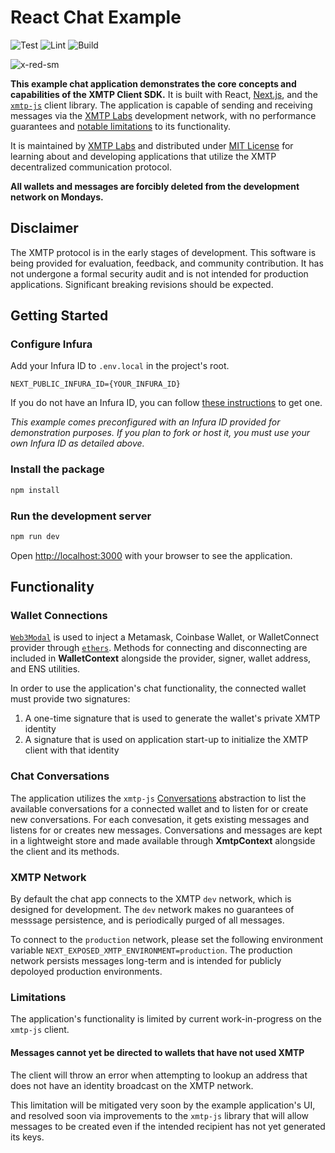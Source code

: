 # React Chat Example

![Test](https://github.com/xmtp/example-chat-react/actions/workflows/test.yml/badge.svg)
![Lint](https://github.com/xmtp/example-chat-react/actions/workflows/lint.yml/badge.svg)
![Build](https://github.com/xmtp/example-chat-react/actions/workflows/build.yml/badge.svg)

![x-red-sm](https://user-images.githubusercontent.com/510695/163488403-1fb37e86-c673-4b48-954e-8460ae4d4b05.png)

**This example chat application demonstrates the core concepts and capabilities of the XMTP Client SDK.** It is built with React, [Next.js](https://nextjs.org/), and the [`xmtp-js`](https://github.com/xmtp/xmtp-js) client library. The application is capable of sending and receiving messages via the [XMTP Labs](https://xmtp.com) development network, with no performance guarantees and [notable limitations](#limitations) to its functionality.

It is maintained by [XMTP Labs](https://xmtp.com) and distributed under [MIT License](./LICENSE) for learning about and developing applications that utilize the XMTP decentralized communication protocol.

**All wallets and messages are forcibly deleted from the development network on Mondays.**

## Disclaimer

The XMTP protocol is in the early stages of development. This software is being provided for evaluation, feedback, and community contribution. It has not undergone a formal security audit and is not intended for production applications. Significant breaking revisions should be expected.

## Getting Started

### Configure Infura

Add your Infura ID to `.env.local` in the project's root.

```
NEXT_PUBLIC_INFURA_ID={YOUR_INFURA_ID}
```

If you do not have an Infura ID, you can follow [these instructions](https://blog.infura.io/getting-started-with-infura-28e41844cc89/) to get one.

_This example comes preconfigured with an Infura ID provided for demonstration purposes. If you plan to fork or host it, you must use your own Infura ID as detailed above._

### Install the package

```bash
npm install
```

### Run the development server

```bash
npm run dev
```

Open [http://localhost:3000](http://localhost:3000) with your browser to see the application.

## Functionality

### Wallet Connections

[`Web3Modal`](https://github.com/Web3Modal/web3modal) is used to inject a Metamask, Coinbase Wallet, or WalletConnect provider through [`ethers`](https://docs.ethers.io/v5/). Methods for connecting and disconnecting are included in **WalletContext** alongside the provider, signer, wallet address, and ENS utilities.

In order to use the application's chat functionality, the connected wallet must provide two signatures:

1. A one-time signature that is used to generate the wallet's private XMTP identity
2. A signature that is used on application start-up to initialize the XMTP client with that identity

### Chat Conversations

The application utilizes the `xmtp-js` [Conversations](https://github.com/xmtp/xmtp-js#conversations) abstraction to list the available conversations for a connected wallet and to listen for or create new conversations. For each convesation, it gets existing messages and listens for or creates new messages. Conversations and messages are kept in a lightweight store and made available through **XmtpContext** alongside the client and its methods.

### XMTP Network

By default the chat app connects to the XMTP `dev` network, which is designed for development. The `dev` network makes no guarantees of messsage persistence, and is periodically purged of all messages.

To connect to the `production` network, please set the following environment variable `NEXT_EXPOSED_XMTP_ENVIRONMENT=production`. The production network persists messages long-term and is intended for publicly depoloyed production environments.

### Limitations

The application's functionality is limited by current work-in-progress on the `xmtp-js` client.

#### Messages cannot yet be directed to wallets that have not used XMTP

The client will throw an error when attempting to lookup an address that does not have an identity broadcast on the XMTP network.

This limitation will be mitigated very soon by the example application's UI, and resolved soon via improvements to the `xmtp-js` library that will allow messages to be created even if the intended recipient has not yet generated its keys.
